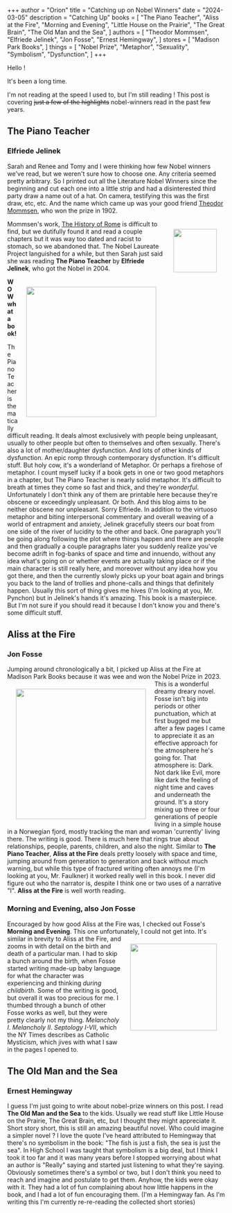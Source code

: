 +++
author = "Orion"
title = "Catching up on Nobel Winners"
date = "2024-03-05"
description = "Catching Up"
books = [
    "The Piano Teacher",
    "Aliss at the Fire",
    "Morning and Evening",
    "Little House on the Prairie",
    "The Great Brain",
    "The Old Man and the Sea",
]
authors = [
    "Theodor Mommsen",
    "Elfriede Jelinek",
    "Jon Fosse",
    "Ernest Hemingway",
]
stores = [
    "Madison Park Books",
]
things = [
    "Nobel Prize",
    "Metaphor",
    "Sexuality",
    "Symbolism",
    "Dysfunction",
]
+++

Hello !

It's been a long time.

I'm not reading at the speed I used to, but I'm still reading !
This post is covering ~~just a few of the highlights~~ nobel-winners read in the past few years.

## The Piano Teacher
### Elfriede Jelinek

Sarah and Renee and Tomy and I were thinking how few Nobel winners we've read, but we weren't sure how to choose one.  Any criteria seemed pretty arbitrary.  So I printed out all the Literature Nobel Winners since the beginning and cut each one into a little strip and had a disinterested third party draw a name out of a hat. On camera, testifying this was the first draw, etc, etc.  And the name which came up was your good friend [Theodor Mommsen](https://en.wikipedia.org/wiki/Theodor_Mommsen), who won the prize in 1902.


[<img src="/images/440px-Theodor_Mommsen_2.jpg" width="100px"  style="padding:20px; float:right;">](https://en.wikipedia.org/wiki/Theodor_Mommsen)
Mommsen's work, [The History of Rome](https://en.wikipedia.org/wiki/The_History_of_Rome_(Mommsen)) is difficult to find, but we dutifully found it and read a couple chapters but it was way too dated and racist to stomach, so we abandoned that.   The Nobel Laureate Project languished for a while, but then Sarah just said she was reading **The Piano Teacher** by **Elfriede Jelinek**, who got the Nobel in 2004.


<img src="/images/the_piano_teacher.jpg" width="300px" style="padding:20px; float:right;">

**WOW what a book!**

The Piano Teacher is thematically difficult reading. It deals almost exclusively with people being unpleasant, usually to other people but often to themselves and often sexually.  There's also a lot of mother/daughter dysfunction.  And lots of other kinds of dysfunction.  An epic romp through contemporary dysfunction.  It's difficult stuff.  But holy cow, it's a  wonderland of Metaphor.  Or perhaps a firehose of metaphor.  I count myself lucky if a book gets in one or two good metaphors in a chapter, but The Piano Teacher is nearly solid metaphor.  It's difficult to breath at times they come so fast and thick, and they're *wonderful*.  Unfortunately I don't think any of them are printable here because they're obscene or exceedingly unpleasant. Or both. And this blog aims to be neither obscene nor unpleasant.  Sorry Elfriede.
In addition to the virtuoso metaphor and biting interpersonal commentary and overall weaving of a world of entrapment and anxiety, Jelinek gracefully steers our boat from one side of the river of lucidity to the other and back.  One paragraph you'll be going along following the plot where things happen and there are people and then gradually a couple paragraphs later you suddenly realize you've become adrift in fog-banks of space and time and innuendo, without any idea what's going on or whether events are actually taking place or if the main character is still really here, and moreover without any idea how you got there, and then the currently slowly picks up your boat again and brings you back to the land of trollies and phone-calls and things that definitely happen.  Usually this sort of thing gives me hives (I'm looking at you, Mr. Pynchon) but in Jelinek's hands it's amazing.
This book is a masterpiece.  But I'm not sure if you should read it because I don't know you and there's some difficult stuff.



## Aliss at the Fire
### Jon Fosse
Jumping around chronologically a bit, I picked up Aliss at the Fire at Madison Park Books because it was wee and won the Nobel Prize in 2023.  <img src="/images/aliss_at_the_fire.jpg" width="300px" style="padding:20px; float:left;">
 This is a wonderful dreamy dreary novel.  Fosse isn't big into periods or other punctuation, which at first bugged me but after a few pages I came to appreciate it as an effective approach for the atmosphere he's going for.  That atmosphere is: Dark.   Not dark like Evil, more like dark the feeling of night time and caves and underneath the ground.  It's a story mixing up three or four generations of people living in a simple house in a Norwegian fjord, mostly tracking the man and woman 'currently' living there. The writing is good.  There is much here that rings true about relationships, people, parents, children, and also the night.  Similar to **The Piano Teacher**, **Aliss at the Fire** deals pretty loosely with space and time, jumping around from generation to generation and back without much warning, but while this type of fractured writing often annoys me (I'm looking at you, Mr. Faulkner) it worked really well in this book.
 I never did figure out who the narrator is, despite I think one or two uses of a narrative "I".
 **Aliss at the Fire** is well worth reading.

### Morning and Evening, also Jon Fosse
Encouraged by how good Aliss at the Fire was, I checked out Fosse's **Morning and Evening**. This one unfortunately, I could not get into.  <img src="/images/morning_and_evening.jpg" width="200px" style="padding:20px; float:right;"> It's similar in brevity to Aliss at the Fire, and zooms in with detail on the birth and death of a particular man.  I had to skip a bunch around the birth, when Fosse started writing made-up baby language for what the character was experiencing and thinking *during childbirth*.  Some of the writing is good, but overall it was too precious for me.  I thumbed through a bunch of other Fosse works as well, but they were pretty clearly not my thing. *Melancholy I*. *Melancholy II*. *Septology I-VII*, which the NY Times describes as Catholic Mysticism, which jives with what I saw in the pages I opened to.


## The Old Man and the Sea
### Ernest Hemingway
I guess I'm just going to write about nobel-prize winners on this post.
I read **The Old Man and the Sea** to the kids.  Usually we read stuff like Little House on the Prairie, The Great Brain, etc, but I thought they might appreciate it.  Short story short, this is still an amazing beautiful novel.  Who could imagine a simpler novel ?  I love the quote I've heard attributed to Hemingway that there's no symbolism in the book: "The fish is just a fish, the sea is just the sea".  In High School I was taught that symbolism is a big deal, but I think I took it too far and it was many years before I stopped worrying about what an author is "Really" saying and started just listening to what they're saying.  Obviously sometimes there's a symbol or two, but I don't think you need to reach and imagine and postulate to get them.  Anyhow, the kids were okay with it. They had a lot of fun complaining about how little happens in the book, and I had a lot of fun encouraging them.  (I'm a Hemingway fan. As I'm writing this I'm currently re-re-reading the collected short stories)




